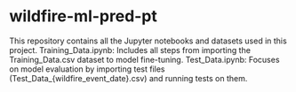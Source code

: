 # wildfire-ml-pred-pt
This repository contains all the Jupyter notebooks and datasets used in this project. Training_Data.ipynb: Includes all steps from importing the Training_Data.csv dataset to model fine-tuning. Test_Data.ipynb: Focuses on model evaluation by importing test files (Test_Data_{wildfire_event_date}.csv) and running tests on them.
